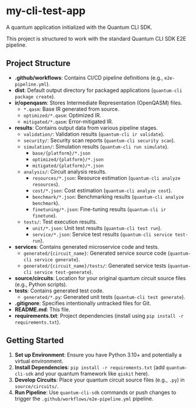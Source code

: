 # my-cli-test-app

A quantum application initialized with the Quantum CLI SDK.

This project is structured to work with the standard Quantum CLI SDK E2E pipeline.

## Project Structure

- **.github/workflows**: Contains CI/CD pipeline definitions (e.g., `e2e-pipeline.yml`).
- **dist**: Default output directory for packaged applications (`quantum-cli package create`).
- **ir/openqasm**: Stores Intermediate Representation (OpenQASM) files.
  - `*.qasm`: Base IR generated from source.
  - `optimized/*.qasm`: Optimized IR.
  - `mitigated/*.qasm`: Error-mitigated IR.
- **results**: Contains output data from various pipeline stages.
  - `validation/`: Validation results (`quantum-cli ir validate`).
  - `security/`: Security scan reports (`quantum-cli security scan`).
  - `simulation/`: Simulation results (`quantum-cli run simulate`).
    - `base/{platform}/*.json`
    - `optimized/{platform}/*.json`
    - `mitigated/{platform}/*.json`
  - `analysis/`: Circuit analysis results.
    - `resources/*.json`: Resource estimation (`quantum-cli analyze resources`).
    - `cost/*.json`: Cost estimation (`quantum-cli analyze cost`).
    - `benchmark/*.json`: Benchmarking results (`quantum-cli analyze benchmark`).
    - `finetuning/*.json`: Fine-tuning results (`quantum-cli ir finetune`).
  - `tests/`: Test execution results.
    - `unit/*.json`: Unit test results (`quantum-cli test run`).
    - `service/*.json`: Service test results (`quantum-cli service test-run`).
- **services**: Contains generated microservice code and tests.
  - `generated/{circuit_name}`: Generated service source code (`quantum-cli service generate`).
  - `generated/{circuit_name}/tests/`: Generated service tests (`quantum-cli service test-generate`).
- **source/circuits**: Location for your original quantum circuit source files (e.g., Python scripts).
- **tests**: Contains generated test code.
  - `generated/*.py`: Generated unit tests (`quantum-cli test generate`).
- **.gitignore**: Specifies intentionally untracked files for Git.
- **README.md**: This file.
- **requirements.txt**: Project dependencies (install using `pip install -r requirements.txt`).

## Getting Started

1.  **Set up Environment**: Ensure you have Python 3.10+ and potentially a virtual environment.
2.  **Install Dependencies**: `pip install -r requirements.txt` (add `quantum-cli-sdk` and your quantum framework like `qiskit` here).
3.  **Develop Circuits**: Place your quantum circuit source files (e.g., `.py`) in `source/circuits/`.
4.  **Run Pipeline**: Use `quantum-cli-sdk` commands or push changes to trigger the `.github/workflows/e2e-pipeline.yml` pipeline.

